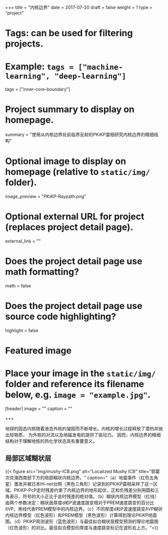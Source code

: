 +++
title = "内核边界"
date = 2017-07-20
draft = false
weight = 1
type = "project"

# Tags: can be used for filtering projects.
# Example: `tags = ["machine-learning", "deep-learning"]`
tags = ["inner-core-boundary"]

# Project summary to display on homepage.
summary = "使用从内核边界处前临界反射的PKiKP震相研究内核边界的精细结构"

# Optional image to display on homepage (relative to `static/img/` folder).
image_preview = "PKiKP-Raypath.png"

# Optional external URL for project (replaces project detail page).
external_link = ""

# Does the project detail page use math formatting?
math = false

# Does the project detail page use source code highlighting?
highlight = false

# Featured image
# Place your image in the `static/img/` folder and reference its filename below, e.g. `image = "example.jpg"`.
[header]
image = ""
caption = ""

+++

地球的固态内核随着液态外核的凝固而不断增长。内核的增长过程释放了潜热并抛出轻物质，
为外核的对流以及地磁发电机提供了驱动力。
因而，内核边界的精细结构对于理解地核的热化学状态具有重要意义。

## 局部区域糊状层

{{< figure src="img/mushy-ICB.png" alt="Localized Mushy ICB" title="鄂霍次克海西南部下方的局部糊状内核边界。"
caption="（a）地震事件（红色五角星）激发并被日本Hi-net台网（黑色三角形）记录到的PKiKP震相采样了这一区域。PKiKP-PcP走时残差约束了内核边界的地形起伏，正和负残差分别用圆和三角表示，符号的大小正比于走时残差的绝对值。（b）糊状内核边界模型（红线）由两个参数决定：糊状层厚度d和P波速度跳变相对于PREM速度跳变的百分比δVP，黑线代表PREM模型中的内核边界。（c）不同厚度d和P波速度跳变δVP糊状内核边界模型（红色波形）和PREM模型（黑色波形）计算得到理论PKiKP地震图。（d）PKiKP观测波形（蓝色波形）与最佳拟合糊状层模型预测的理论地震图（红色波形）的对比。最佳拟合模型的厚度与速度跳变标记在波形右上方。">}}
